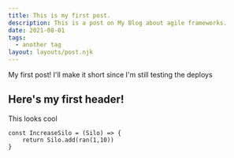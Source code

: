 ```yaml
---
title: This is my first post.
description: This is a post on My Blog about agile frameworks.
date: 2021-08-01
tags:
  - another tag
layout: layouts/post.njk
---
```


My first post! I'll make it short since I'm still testing the deploys 

## Here's my first header!

This looks cool

```text/2-3
const IncreaseSilo = (Silo) => {
	return Silo.add(ran(1,10))
}
```
